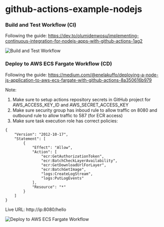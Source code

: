 # github-actions-example-nodejs

### Build and Test Workflow (CI)
Following the guide: https://dev.to/olumidenwosu/implementing-continuous-integration-for-nodejs-apps-with-github-actions-1ag2

![Build and Test Workflow](https://github.com/dimonets/github-actions-example-nodejs/actions/workflows/build-and-test.yml/badge.svg)

### Deploy to AWS ECS Fargate Workflow (CD)
Following the guide: https://medium.com/@enelakuffo/deploying-a-node-js-application-to-aws-ecs-fargate-with-github-actions-8a350616b979

Note:
1. Make sure to setup actions repository secrets in GitHub project for AWS_ACCESS_KEY_ID and AWS_SECRET_ACCESS_KEY
2. Make sure security group has inboud rule to allow traffic on 8080 and outbound rule to allow traffic to 587 (for ECR access)
3. Make sure task execution role has correct policies:

```
{
    "Version": "2012-10-17",
    "Statement": [
        {
            "Effect": "Allow",
            "Action": [
                "ecr:GetAuthorizationToken",
                "ecr:BatchCheckLayerAvailability",
                "ecr:GetDownloadUrlForLayer",
                "ecr:BatchGetImage",
                "logs:CreateLogStream",
                "logs:PutLogEvents"
            ],
            "Resource": "*"
        }
    ]
}
```

Live URL: http://ip:8080/hello

![Deploy to AWS ECS Fargate Workflow](https://github.com/dimonets/github-actions-example-nodejs/actions/workflows/deploy-aws-ecs-fargate.yml/badge.svg)
